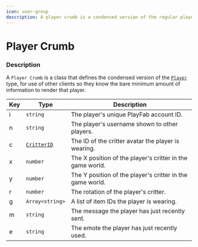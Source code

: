 ```yaml
---
icon: user-group
description: A player crumb is a condensed version of the regular player object.
---
```


# Player Crumb

### Description

A `Player Crumb` is a class that defines the condensed version of the [`Player`](player.md) type, for use of other clients so they know the bare minimum amount of information to render that player.

| Key | Type                                  | Description                                               |
| --- | ------------------------------------- | --------------------------------------------------------- |
| i   | `string`                              | The player's unique PlayFab account ID.                   |
| n   | `string`                              | The player's username shown to other players.             |
| c   | [`CritterID`](../enums/critter-id.md) | The ID of the critter avatar the player is wearing.       |
| x   | `number`                              | The X position of the player's critter in the game world. |
| y   | `number`                              | The Y position of the player's critter in the game world. |
| r   | `number`                              | The rotation of the player's critter.                     |
| g   | `Array<string>`                       | A list of item IDs the player is wearing.                 |
| m   | `string`                              | The message the player has just recently sent.            |
| e   | `string`                              | The emote the player has just recently used.              |
